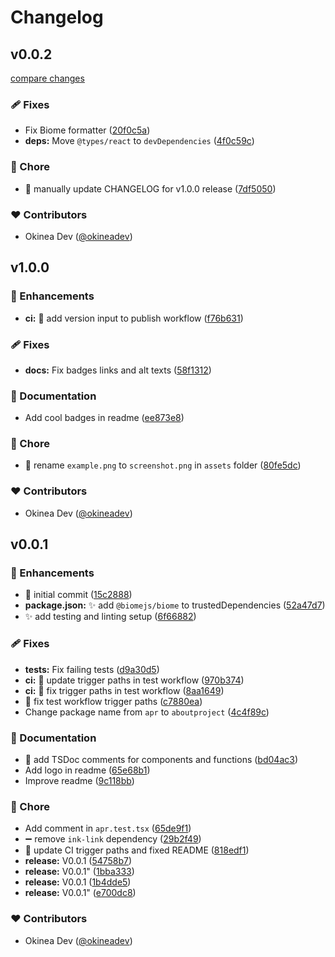 # Changelog

## v0.0.2

[compare changes](https://github.com/cli-stuff/apr/compare/v1.0.0...v0.0.2)

### 🩹 Fixes

- Fix Biome formatter ([20f0c5a](https://github.com/cli-stuff/apr/commit/20f0c5a))
- **deps:** Move `@types/react` to `devDependencies` ([4f0c59c](https://github.com/cli-stuff/apr/commit/4f0c59c))

### 🏡 Chore

- 🍱 manually update CHANGELOG for v1.0.0 release ([7df5050](https://github.com/cli-stuff/apr/commit/7df5050))

### ❤️ Contributors

- Okinea Dev ([@okineadev](http://github.com/okineadev))

## v1.0.0

### 🚀 Enhancements

- **ci:** 🚀 add version input to publish workflow ([f76b631](https://github.com/cli-stuff/apr/commit/f76b631))

### 🩹 Fixes

- **docs:** Fix badges links and alt texts ([58f1312](https://github.com/cli-stuff/apr/commit/58f1312))

### 📖 Documentation

- Add cool badges in readme ([ee873e8](https://github.com/cli-stuff/apr/commit/ee873e8))

### 🏡 Chore

- 🍱  rename `example.png` to `screenshot.png` in `assets` folder ([80fe5dc](https://github.com/cli-stuff/apr/commit/80fe5dc))

### ❤️ Contributors

- Okinea Dev ([@okineadev](http://github.com/okineadev))

## v0.0.1

### 🚀 Enhancements

- 🎉  initial commit ([15c2888](https://github.com/cli-stuff/apr/commit/15c2888))
- **package.json:** ✨ add `@biomejs/biome` to trustedDependencies ([52a47d7](https://github.com/cli-stuff/apr/commit/52a47d7))
- ✨ add testing and linting setup ([6f66882](https://github.com/cli-stuff/apr/commit/6f66882))

### 🩹 Fixes

- **tests:** Fix failing tests ([d9a30d5](https://github.com/cli-stuff/apr/commit/d9a30d5))
- **ci:** 🔧 update trigger paths in test workflow ([970b374](https://github.com/cli-stuff/apr/commit/970b374))
- **ci:** 🔧 fix trigger paths in test workflow ([8aa1649](https://github.com/cli-stuff/apr/commit/8aa1649))
- 🔧 fix test workflow trigger paths ([c7880ea](https://github.com/cli-stuff/apr/commit/c7880ea))
- Change package name from `apr` to `aboutproject` ([4c4f89c](https://github.com/cli-stuff/apr/commit/4c4f89c))

### 📖 Documentation

- 📝 add TSDoc comments for components and functions ([bd04ac3](https://github.com/cli-stuff/apr/commit/bd04ac3))
- Add logo in readme ([65e68b1](https://github.com/cli-stuff/apr/commit/65e68b1))
- Improve readme ([9c118bb](https://github.com/cli-stuff/apr/commit/9c118bb))

### 🏡 Chore

- Add comment in `apr.test.tsx` ([65de9f1](https://github.com/cli-stuff/apr/commit/65de9f1))
- ➖ remove `ink-link` dependency ([29b2f49](https://github.com/cli-stuff/apr/commit/29b2f49))
- 🔧 update CI trigger paths and fixed README ([818edf1](https://github.com/cli-stuff/apr/commit/818edf1))
- **release:** V0.0.1 ([54758b7](https://github.com/cli-stuff/apr/commit/54758b7))
- **release:** V0.0.1" ([1bba333](https://github.com/cli-stuff/apr/commit/1bba333))
- **release:** V0.0.1 ([1b4dde5](https://github.com/cli-stuff/apr/commit/1b4dde5))
- **release:** V0.0.1" ([e700dc8](https://github.com/cli-stuff/apr/commit/e700dc8))

### ❤️ Contributors

- Okinea Dev ([@okineadev](http://github.com/okineadev))
